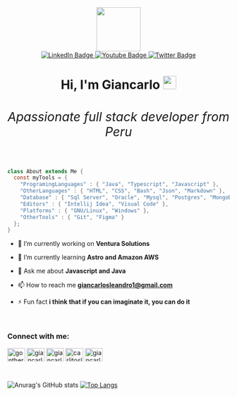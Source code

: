 <div id="header" align="center">
  <img src="https://media.giphy.com/media/M9gbBd9nbDrOTu1Mqx/giphy.gif" width="100"/>
  <div id="badges">
    <a href="your-linkedin-URL">
      <img src="https://img.shields.io/badge/LinkedIn-blue?style=for-the-badge&logo=linkedin&logoColor=white" alt="LinkedIn Badge"/>
    </a>
    <a href="your-youtube-URL">
      <img src="https://img.shields.io/badge/YouTube-red?style=for-the-badge&logo=youtube&logoColor=white" alt="Youtube Badge"/>
    </a>
    <a href="your-twitter-URL">
      <img src="https://img.shields.io/badge/Twitter-blue?style=for-the-badge&logo=twitter&logoColor=white" alt="Twitter Badge"/>
    </a>
  </div>
  <img src="https://komarev.com/ghpvc/?username=your-github-username&style=flat-square&color=blue" alt=""/>
  <h1>
    Hi, I'm Giancarlo
    <img src="https://media.giphy.com/media/hvRJCLFzcasrR4ia7z/giphy.gif" width="30px"/>
    <br>
    <span align="center"> <h6>Apassionate full stack developer from Peru</h6></span>
  </h1>
</div>

```java
class About extends Me { 
  const myTools = {  
    "ProgramingLanguages" : { "Java", "Typescript", "Javascript" },
    "OtherLanguages" : { "HTML", "CSS", "Bash", "Json", "Markdown" },
    "Database" : { "Sql Server", "Oracle", "Mysql", "Postgres", "MongoDB" },
    "Editors" : { "Intellij Idea", "Visual Code" },
    "Platforms" : { "GNU/Linux", "Windows" },
    "OtherTools" : { "Git", "Figma" }
  };
}
```


- 🔭 I’m currently working on **Ventura Solutions**

- 🌱 I’m currently learning **Astro and Amazon AWS**

- 💬 Ask me about **Javascript and Java**

- 📫 How to reach me **giancarlosleandro1@gmail.com**

- ⚡ Fun fact **i think that if you can imaginate it, you can do it**

<br>
<h3 align="left">Connect with me:</h3>
<p align="left">
<a href="https://twitter.com/gontherlr" target="blank"><img align="center" src="https://raw.githubusercontent.com/rahuldkjain/github-profile-readme-generator/master/src/images/icons/Social/twitter.svg" alt="gontherlr" height="30" width="40" /></a>
<a href="https://linkedin.com/in/giancarloleandro" target="blank"><img align="center" src="https://raw.githubusercontent.com/rahuldkjain/github-profile-readme-generator/master/src/images/icons/Social/linked-in-alt.svg" alt="giancarloleandro" height="30" width="40" /></a>
<a href="https://stackoverflow.com/users/giancarlo-leandro" target="blank"><img align="center" src="https://raw.githubusercontent.com/rahuldkjain/github-profile-readme-generator/master/src/images/icons/Social/stack-overflow.svg" alt="giancarlo-leandro" height="30" width="40" /></a>
<a href="https://fb.com/carlitosleandro.r" target="blank"><img align="center" src="https://raw.githubusercontent.com/rahuldkjain/github-profile-readme-generator/master/src/images/icons/Social/facebook.svg" alt="carlitosleandro.r" height="30" width="40" /></a>
<a href="https://instagram.com/giancarloleandro" target="blank"><img align="center" src="https://raw.githubusercontent.com/rahuldkjain/github-profile-readme-generator/master/src/images/icons/Social/instagram.svg" alt="giancarloleandro" height="30" width="40" /></a>
</p>

<br>

![Anurag's GitHub stats](https://github-readme-stats.vercel.app/api?username=gleandro&show_icons=true&theme=radical)     [![Top Langs](https://github-readme-stats.vercel.app/api/top-langs/?username=gleandro&layout=compact)](https://github.com/anuraghazra/github-readme-stats) 
